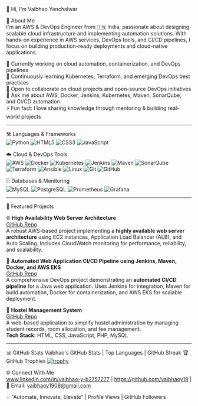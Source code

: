 👋 Hi, I'm Vaibhao Yenchalwar

🚀 About Me  
I'm an AWS & DevOps Engineer from 🇮🇳 India, passionate about designing scalable cloud infrastructure and implementing automation solutions. With hands-on experience in AWS services, DevOps tools, and CI/CD pipelines, I focus on building production-ready deployments and cloud-native applications.

🔭 Currently working on cloud automation, containerization, and DevOps pipelines  
🌱 Continuously learning Kubernetes, Terraform, and emerging DevOps best practices  
👯 Open to collaborate on cloud projects and open-source DevOps initiatives  
💬 Ask me about AWS, Docker, Jenkins, Kubernetes, Maven, SonarQube, and CI/CD automation  
⚡ Fun fact: I love sharing knowledge through mentoring & building real-world projects

---

🛠️ Languages & Frameworks  
![Python](https://img.shields.io/badge/Python-3776AB?style=for-the-badge&logo=python&logoColor=white) ![HTML5](https://img.shields.io/badge/HTML5-E34F26?style=for-the-badge&logo=html5&logoColor=white) ![CSS3](https://img.shields.io/badge/CSS3-1572B6?style=for-the-badge&logo=css3&logoColor=white) ![JavaScript](https://img.shields.io/badge/JavaScript-F7DF1E?style=for-the-badge&logo=javascript&logoColor=black)

☁️ Cloud & DevOps Tools  
![AWS](https://img.shields.io/badge/AWS-232F3E?style=for-the-badge&logo=amazon-aws&logoColor=white) ![Docker](https://img.shields.io/badge/Docker-2496ED?style=for-the-badge&logo=docker&logoColor=white) ![Kubernetes](https://img.shields.io/badge/Kubernetes-326CE5?style=for-the-badge&logo=kubernetes&logoColor=white) ![Jenkins](https://img.shields.io/badge/Jenkins-D24939?style=for-the-badge&logo=jenkins&logoColor=white) ![Maven](https://img.shields.io/badge/Maven-C71A36?style=for-the-badge&logo=apache-maven&logoColor=white) ![SonarQube](https://img.shields.io/badge/SonarQube-4E9BCD?style=for-the-badge&logo=sonarqube&logoColor=white) ![Terraform](https://img.shields.io/badge/Terraform-7B42BC?style=for-the-badge&logo=terraform&logoColor=white) ![Ansible](https://img.shields.io/badge/Ansible-EE0000?style=for-the-badge&logo=ansible&logoColor=white) ![Linux](https://img.shields.io/badge/Linux-FCC624?style=for-the-badge&logo=linux&logoColor=black) ![Git](https://img.shields.io/badge/Git-F05032?style=for-the-badge&logo=git&logoColor=white) ![GitHub](https://img.shields.io/badge/GitHub-181717?style=for-the-badge&logo=github&logoColor=white)

🗄️ Databases & Monitoring  
![MySQL](https://img.shields.io/badge/MySQL-4479A1?style=for-the-badge&logo=mysql&logoColor=white) ![PostgreSQL](https://img.shields.io/badge/PostgreSQL-336791?style=for-the-badge&logo=postgresql&logoColor=white) ![Prometheus](https://img.shields.io/badge/Prometheus-E6522C?style=for-the-badge&logo=prometheus&logoColor=white) ![Grafana](https://img.shields.io/badge/Grafana-F46800?style=for-the-badge&logo=grafana&logoColor=white)

---

🚀 Featured Projects  

🌐 **High Availability Web Server Architecture**  
[GitHub Repo](https://github.com/vaibhaoy19/AWS-WebServer-Deployment)  
A robust AWS-based project implementing a **highly available web server architecture** using EC2 instances, Application Load Balancer (ALB), and Auto Scaling. Includes CloudWatch monitoring for performance, reliability, and scalability.

🤖 **Automated Web Application CI/CD Pipeline using Jenkins, Maven, Docker, and AWS EKS**  
[GitHub Repo](https://github.com/vaibhaoy19/myweb_Final_Project)  
A comprehensive DevOps project demonstrating an **automated CI/CD pipeline** for a Java web application. Uses Jenkins for integration, Maven for build automation, Docker for containerization, and AWS EKS for scalable deployment.

🏨 **Hostel Management System**  
[GitHub Repo](https://github.com/vaibhaoy19/HostelManagment1)  
A web-based application to simplify hostel administration by managing student records, room allocation, and fee management.  
**Tech Stack:** HTML, CSS, JavaScript, PHP, MySQL

---

📊 GitHub Stats Vaibhao's GitHub Stats | Top Languages | GitHub Streak 🏆 GitHub Trophies [![trophy](https://github-profile-trophy.vercel.app/?username=vaibhaoy19&theme=radical&no-frame=true&margin-w=10)](https://github.com/ryo-ma/github-profile-trophy)

🌐 Connect With Me  
www.linkedin.com/in/vaibhao-y-b2757277 | https://github.com/vaibhaoy19 | 📧 Email: vaibhaoy1908@gmail.com

💡 "Automate, Innovate, Elevate" | Profile Views | GitHub Followers
